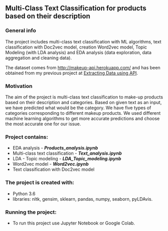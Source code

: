 ## Multi-Class Text Classification for products based on their description
 
### General info

The project includes multi-class text classification with ML algorithms, text classification with Doc2vec model, creation Word2vec model, Topic Modeling (with LDA analysis) and EDA analysis (data exploration, data aggregation and cleaning data).

The dataset comes from http://makeup-api.herokuapp.com/ and has been obtained from my previous project at [Extracting Data using API](https://github.com/aniass/Extracting-data-using-API).

### Motivation

The aim of the project is multi-class text classification to make-up products based on their description and categories. Based on given text as an input, we have predicted what would be the category. We have five types of categories corresponding to different makeup products. We used different machine learning algorithms to get more accurate predictions and choose the most accurate one for our issue.


### Project contains:
* EDA analysis - ***Products_analysis.ipynb***
* Multi-class text classification - ***Text_analysis.ipynb***
* LDA - Topic modeling - ***LDA_Topic_modeling.ipynb***
* Word2vec model - ***Word2vec.ipynb***
* Text classification with Doc2vec model

### The project is created with:

* Python 3.6
* libraries: nltk, gensim, sklearn, pandas, numpy, seaborn, pyLDAvis.

### Running the project:

* To run this project use Jupyter Notebook or Google Colab.
